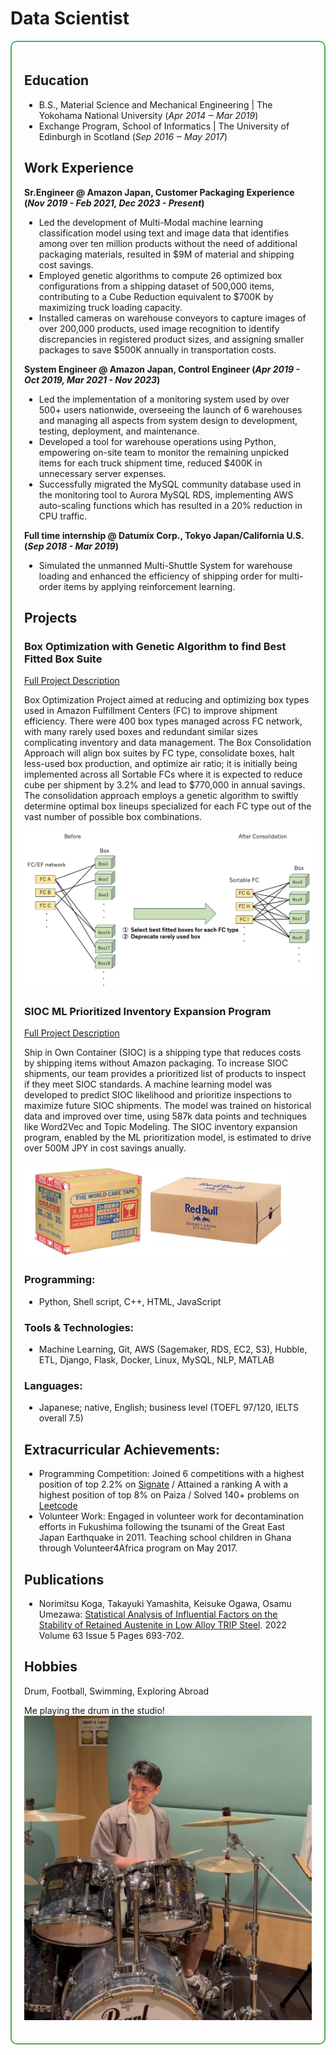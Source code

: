 <!--
How to convert word to markdown .md file:
$ pandoc <word_file_name.docx> -t markdown-raw_html-native_divs-native_spans -o <markdown_file_name.md>

Or this way:
$ pandoc -s 入力.docx --wrap=none --extract-media=media -t gfm -o 出力.md

-->

# Data Scientist
<div style="border: 2px solid #4CAF50; padding: 20px; border-radius: 10px;">

## Education	 			        		
- B.S., Material Science and Mechanical Engineering | The Yokohama National University (_Apr 2014 ‒ Mar 2019_)
- Exchange Program, School of Informatics | The University of Edinburgh in Scotland (_Sep 2016 ‒ May 2017_)

## Work Experience
**Sr.Engineer @ Amazon Japan, Customer Packaging Experience (_Nov 2019 - Feb 2021, Dec 2023 - Present_)**
- Led the development of Multi-Modal machine learning classification model using text and image data that identifies among over ten million products without the need of additional packaging materials, resulted in $9M of material and shipping cost savings.
- Employed genetic algorithms to compute 26 optimized box configurations from a shipping dataset of 500,000 items, contributing to a Cube Reduction equivalent to $700K by maximizing truck loading capacity.
- Installed cameras on warehouse conveyors to capture images of over 200,000 products, used image recognition to identify discrepancies in registered product sizes, and assigning smaller packages to save $500K annually in transportation costs.

**System Engineer @ Amazon Japan, Control Engineer (_Apr 2019 - Oct 2019, Mar 2021 - Nov 2023_)**
- Led the implementation of a monitoring system used by over 500+ users nationwide, overseeing the launch of 6 warehouses and managing all aspects from system design to development, testing, deployment, and maintenance.
- Developed a tool for warehouse operations using Python, empowering on-site team to monitor the remaining unpicked items for each truck shipment time, reduced $400K in unnecessary server expenses.
- Successfully migrated the MySQL community database used in the monitoring tool to Aurora MySQL RDS, implementing AWS auto-scaling functions which has resulted in a 20% reduction in CPU traffic.

**Full time internship @ Datumix Corp., Tokyo Japan/California U.S. (_Sep 2018 - Mar 2019_)**
- Simulated the unmanned Multi-Shuttle System for warehouse loading and enhanced the efficiency of shipping order for multi-order items by applying reinforcement learning.

## Projects
### Box Optimization with Genetic Algorithm to find Best Fitted Box Suite
[Full Project Description](/box-opt-project)

Box Optimization Project aimed at reducing and optimizing box types used in Amazon Fulfillment Centers (FC) to improve shipment efficiency. There were 400 box types managed across FC network, with many rarely used boxes and redundant similar sizes complicating inventory and data management. The Box Consolidation Approach will align box suites by FC type, consolidate boxes, halt less-used box production, and optimize air ratio; it is initially being implemented across all Sortable FCs where it is expected to reduce cube per shipment by 3.2% and lead to $770,000 in annual savings. The consolidation approach employs a genetic algorithm to swiftly determine optimal box lineups specialized for each FC type out of the vast number of possible box combinations.

![box_consolidation image](/assets/img/box_consolidation.png)

### SIOC ML Prioritized Inventory Expansion Program
[Full Project Description](/sioc-text-ml-project)

Ship in Own Container (SIOC) is a shipping type that reduces costs by shipping items without Amazon packaging. To increase SIOC shipments, our team provides a prioritized list of products to inspect if they meet SIOC standards. A machine learning model was developed to predict SIOC likelihood and prioritize inspections to maximize future SIOC shipments. The model was trained on historical data and improved over time, using 587k data points and techniques like Word2Vec and Topic Modeling. The SIOC inventory expansion program, enabled by the ML prioritization model, is estimated to drive over 500M JPY in cost savings anually.

![SIOC image](/assets/img/SIOC.png)


### Programming:
- Python, Shell script, C++, HTML, JavaScript

### Tools & Technologies:
- Machine Learning, Git, AWS (Sagemaker, RDS, EC2, S3), Hubble, ETL, Django, Flask, Docker, Linux, MySQL, NLP, MATLAB

### Languages:
- Japanese; native, English; business level (TOEFL 97/120, IELTS overall 7.5)

## Extracurricular Achievements:
- Programming Competition: Joined 6 competitions with a highest position of top 2.2% on [Signate](https://signate.jp/users/50394) / Attained a ranking A with a highest position of top 8% on Paiza / Solved 140+ problems on [Leetcode](https://leetcode.com/keyy1019/)
- Volunteer Work: Engaged in volunteer work for decontamination efforts in Fukushima following the tsunami of the Great East Japan Earthquake in 2011. Teaching school children in Ghana through Volunteer4Africa program on May 2017.

## Publications
- Norimitsu Koga, Takayuki Yamashita, Keisuke Ogawa, Osamu Umezawa: [Statistical Analysis of Influential Factors on the Stability of Retained Austenite in Low Alloy TRIP Steel](https://www.jstage.jst.go.jp/article/matertrans/63/5/63_MT-M2021239/_article/-char/en). 2022 Volume 63 Issue 5 Pages 693-702.

## Hobbies
Drum, Football, Swimming, Exploring Abroad

Me playing the drum in the studio!
![drum image](/assets/img/drum.PNG)


